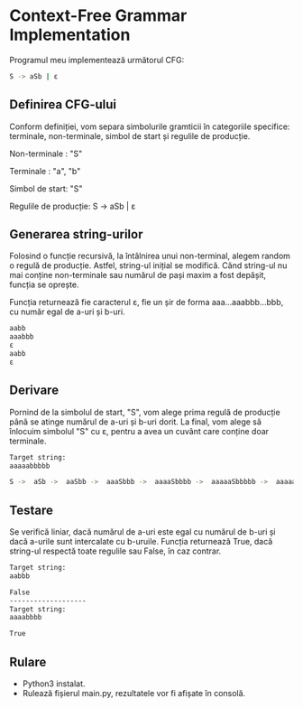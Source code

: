 # Context-Free Grammar Implementation

Programul meu implementează următorul CFG:
        
```bash
S -> aSb | ε
```

## Definirea CFG-ului

Conform definiției, vom separa simbolurile gramticii în categoriile specifice: terminale, non-terminale, simbol de start și regulile de producție.

Non-terminale : "S"

Terminale : "a", "b"

Simbol de start: "S"

Regulile de producție: S -> aSb | ε



## Generarea string-urilor

Folosind o funcție recursivă, la întâlnirea unui non-terminal, alegem random o regulă de producție. Astfel, string-ul inițial se modifică. Când string-ul nu mai conține non-terminale sau numărul de pași maxim a fost depășit, funcția se oprește.

Funcția returnează fie caracterul ε, fie un șir de forma aaa...aaabbb...bbb, cu număr egal de a-uri și b-uri.

``` bash
aabb
aaabbb
ε
aabb
ε
```

## Derivare

Pornind de la simbolul de start, "S", vom alege prima regulă de producție până se atinge numărul de a-uri și b-uri dorit. La final, vom alege să înlocuim simbolul "S" cu ε, pentru a avea un cuvânt care conține doar terminale.

```bash
Target string:  
aaaaabbbbb

S ->  aSb ->  aaSbb ->  aaaSbbb ->  aaaaSbbbb ->  aaaaaSbbbbb ->  aaaaaεbbbbb =  aaaaabbbbb
```
## Testare

Se verifică liniar, dacă numărul de a-uri este egal cu numărul de b-uri și dacă a-urile sunt intercalate cu b-uruile. Funcția returnează True, dacă string-ul respectă toate regulile sau False, în caz contrar.

```bash
Target string: 
aabbb

False
-------------------
Target string: 
aaaabbbb

True

```

## Rulare

* Python3 instalat.
* Rulează fișierul main.py, rezultatele vor fi afișate în consolă.
